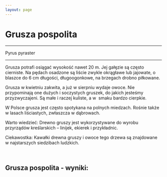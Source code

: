 ```yaml
---
layout: page
---
```


# Grusza pospolita

---
Pyrus pyraster

---
Grusza potrafi osiągać wysokość nawet 20 m. Jej gałęzie są często cierniste. Na pędach osadzone są liście zwykle okrągławe lub jajowate, o blaszce do 6 cm długości, długoogonkowe, na brzegach drobno piłkowane.

Grusza w kwietniu zakwita, a już w sierpniu wydaje owoce. Nie przypominają one dużych i soczystych gruszek, do jakich jesteśmy przyzwyczajeni. Są małe i raczej kuliste, a w  smaku bardzo cierpkie.

W Polsce grusza jest często spotykana na polnych miedzach. Rośnie także w lasach liściastych, zwłaszcza w dąbrowach.

Warto wiedzieć: Drewno gruszy jest wykorzystywane do wyrobu przyrządów kreślarskich – linijek, ekierek i przykładnic.

Ciekawostka: Kawałki drewna gruszy i owoce tego drzewa są znajdowane w najstarszych siedzibach ludzkich.

 

## Grusza pospolita - wyniki:
